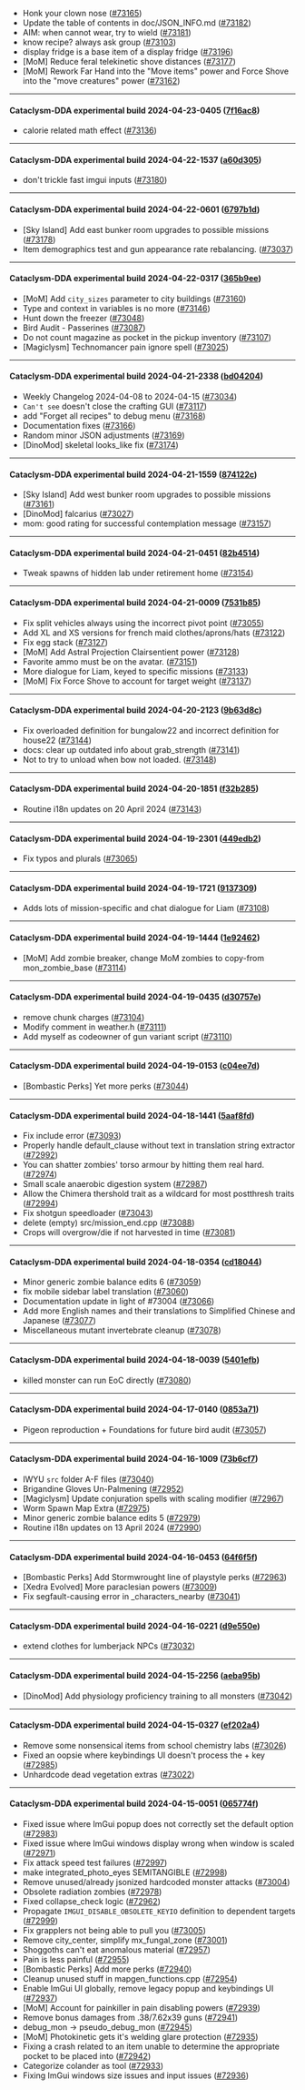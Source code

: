 * Honk your clown nose ([#73165](https://github.com/CleverRaven/Cataclysm-DDA/pull/73165))
* Update the table of contents in doc/JSON_INFO.md ([#73182](https://github.com/CleverRaven/Cataclysm-DDA/pull/73182))
* AIM: when cannot wear, try to wield ([#73181](https://github.com/CleverRaven/Cataclysm-DDA/pull/73181))
* know recipe? always ask group ([#73103](https://github.com/CleverRaven/Cataclysm-DDA/pull/73103))
* display fridge is a base item of a display fridge ([#73196](https://github.com/CleverRaven/Cataclysm-DDA/pull/73196))
* [MoM] Reduce feral telekinetic shove distances ([#73177](https://github.com/CleverRaven/Cataclysm-DDA/pull/73177))
* [MoM] Rework Far Hand into the "Move items" power and Force Shove into the "move creatures" power ([#73162](https://github.com/CleverRaven/Cataclysm-DDA/pull/73162))

---

#### Cataclysm-DDA experimental build 2024-04-23-0405 ([7f16ac8](https://github.com/CleverRaven/Cataclysm-DDA/releases/tag/cdda-experimental-2024-04-23-0405))

* calorie related math effect ([#73136](https://github.com/CleverRaven/Cataclysm-DDA/pull/73136))

---

#### Cataclysm-DDA experimental build 2024-04-22-1537 ([a60d305](https://github.com/CleverRaven/Cataclysm-DDA/releases/tag/cdda-experimental-2024-04-22-1537))

* don't trickle fast imgui inputs ([#73180](https://github.com/CleverRaven/Cataclysm-DDA/pull/73180))

---

#### Cataclysm-DDA experimental build 2024-04-22-0601 ([6797b1d](https://github.com/CleverRaven/Cataclysm-DDA/releases/tag/cdda-experimental-2024-04-22-0601))

* [Sky Island] Add east bunker room upgrades to possible missions  ([#73178](https://github.com/CleverRaven/Cataclysm-DDA/pull/73178))
* Item demographics test and gun appearance rate rebalancing. ([#73037](https://github.com/CleverRaven/Cataclysm-DDA/pull/73037))

---

#### Cataclysm-DDA experimental build 2024-04-22-0317 ([365b9ee](https://github.com/CleverRaven/Cataclysm-DDA/releases/tag/cdda-experimental-2024-04-22-0317))

* [MoM] Add `city_sizes` parameter to city buildings ([#73160](https://github.com/CleverRaven/Cataclysm-DDA/pull/73160))
* Type and context in variables is no more ([#73146](https://github.com/CleverRaven/Cataclysm-DDA/pull/73146))
* Hunt down the freezer ([#73048](https://github.com/CleverRaven/Cataclysm-DDA/pull/73048))
* Bird Audit - Passerines ([#73087](https://github.com/CleverRaven/Cataclysm-DDA/pull/73087))
* Do not count magazine as pocket in the pickup inventory ([#73107](https://github.com/CleverRaven/Cataclysm-DDA/pull/73107))
* [Magiclysm] Technomancer pain ignore spell ([#73025](https://github.com/CleverRaven/Cataclysm-DDA/pull/73025))

---

#### Cataclysm-DDA experimental build 2024-04-21-2338 ([bd04204](https://github.com/CleverRaven/Cataclysm-DDA/releases/tag/cdda-experimental-2024-04-21-2338))

* Weekly Changelog 2024-04-08 to 2024-04-15 ([#73034](https://github.com/CleverRaven/Cataclysm-DDA/pull/73034))
* `Can't see` doesn't close the crafting GUI ([#73117](https://github.com/CleverRaven/Cataclysm-DDA/pull/73117))
* add "Forget all recipes" to debug menu ([#73168](https://github.com/CleverRaven/Cataclysm-DDA/pull/73168))
* Documentation fixes ([#73166](https://github.com/CleverRaven/Cataclysm-DDA/pull/73166))
* Random minor JSON adjustments ([#73169](https://github.com/CleverRaven/Cataclysm-DDA/pull/73169))
* [DinoMod] skeletal looks_like fix ([#73174](https://github.com/CleverRaven/Cataclysm-DDA/pull/73174))

---

#### Cataclysm-DDA experimental build 2024-04-21-1559 ([874122c](https://github.com/CleverRaven/Cataclysm-DDA/releases/tag/cdda-experimental-2024-04-21-1559))

* [Sky Island] Add west bunker room upgrades to possible missions ([#73161](https://github.com/CleverRaven/Cataclysm-DDA/pull/73161))
* [DinoMod] falcarius ([#73027](https://github.com/CleverRaven/Cataclysm-DDA/pull/73027))
* mom: good rating for successful contemplation message ([#73157](https://github.com/CleverRaven/Cataclysm-DDA/pull/73157))

---

#### Cataclysm-DDA experimental build 2024-04-21-0451 ([82b4514](https://github.com/CleverRaven/Cataclysm-DDA/releases/tag/cdda-experimental-2024-04-21-0451))

* Tweak spawns of hidden lab under retirement home ([#73154](https://github.com/CleverRaven/Cataclysm-DDA/pull/73154))

---

#### Cataclysm-DDA experimental build 2024-04-21-0009 ([7531b85](https://github.com/CleverRaven/Cataclysm-DDA/releases/tag/cdda-experimental-2024-04-21-0009))

* Fix split vehicles always using the incorrect pivot point ([#73055](https://github.com/CleverRaven/Cataclysm-DDA/pull/73055))
* Add XL and XS versions for french maid clothes/aprons/hats ([#73122](https://github.com/CleverRaven/Cataclysm-DDA/pull/73122))
* Fix egg stack ([#73127](https://github.com/CleverRaven/Cataclysm-DDA/pull/73127))
* [MoM] Add Astral Projection Clairsentient power ([#73128](https://github.com/CleverRaven/Cataclysm-DDA/pull/73128))
* Favorite ammo must be on the avatar. ([#73151](https://github.com/CleverRaven/Cataclysm-DDA/pull/73151))
* More dialogue for Liam, keyed to specific missions ([#73133](https://github.com/CleverRaven/Cataclysm-DDA/pull/73133))
* [MoM] Fix Force Shove to account for target weight ([#73137](https://github.com/CleverRaven/Cataclysm-DDA/pull/73137))

---

#### Cataclysm-DDA experimental build 2024-04-20-2123 ([9b63d8c](https://github.com/CleverRaven/Cataclysm-DDA/releases/tag/cdda-experimental-2024-04-20-2123))

* Fix overloaded definition for bungalow22 and incorrect definition for house22 ([#73144](https://github.com/CleverRaven/Cataclysm-DDA/pull/73144))
* docs: clear up outdated info about grab_strength ([#73141](https://github.com/CleverRaven/Cataclysm-DDA/pull/73141))
* Not to try to unload when bow not loaded. ([#73148](https://github.com/CleverRaven/Cataclysm-DDA/pull/73148))

---

#### Cataclysm-DDA experimental build 2024-04-20-1851 ([f32b285](https://github.com/CleverRaven/Cataclysm-DDA/releases/tag/cdda-experimental-2024-04-20-1851))

* Routine i18n updates on 20 April 2024 ([#73143](https://github.com/CleverRaven/Cataclysm-DDA/pull/73143))

---

#### Cataclysm-DDA experimental build 2024-04-19-2301 ([449edb2](https://github.com/CleverRaven/Cataclysm-DDA/releases/tag/cdda-experimental-2024-04-19-2301))

* Fix typos and plurals ([#73065](https://github.com/CleverRaven/Cataclysm-DDA/pull/73065))

---

#### Cataclysm-DDA experimental build 2024-04-19-1721 ([9137309](https://github.com/CleverRaven/Cataclysm-DDA/releases/tag/cdda-experimental-2024-04-19-1721))

* Adds lots of mission-specific and chat dialogue for Liam ([#73108](https://github.com/CleverRaven/Cataclysm-DDA/pull/73108))

---

#### Cataclysm-DDA experimental build 2024-04-19-1444 ([1e92462](https://github.com/CleverRaven/Cataclysm-DDA/releases/tag/cdda-experimental-2024-04-19-1444))

* [MoM] Add zombie breaker, change MoM zombies to copy-from mon_zombie_base ([#73114](https://github.com/CleverRaven/Cataclysm-DDA/pull/73114))

---

#### Cataclysm-DDA experimental build 2024-04-19-0435 ([d30757e](https://github.com/CleverRaven/Cataclysm-DDA/releases/tag/cdda-experimental-2024-04-19-0435))

* remove chunk charges ([#73104](https://github.com/CleverRaven/Cataclysm-DDA/pull/73104))
* Modify comment in weather.h ([#73111](https://github.com/CleverRaven/Cataclysm-DDA/pull/73111))
* Add myself as codeowner of gun variant script ([#73110](https://github.com/CleverRaven/Cataclysm-DDA/pull/73110))

---

#### Cataclysm-DDA experimental build 2024-04-19-0153 ([c04ee7d](https://github.com/CleverRaven/Cataclysm-DDA/releases/tag/cdda-experimental-2024-04-19-0153))

* [Bombastic Perks] Yet more perks ([#73044](https://github.com/CleverRaven/Cataclysm-DDA/pull/73044))

---

#### Cataclysm-DDA experimental build 2024-04-18-1441 ([5aaf8fd](https://github.com/CleverRaven/Cataclysm-DDA/releases/tag/cdda-experimental-2024-04-18-1441))

* Fix include error ([#73093](https://github.com/CleverRaven/Cataclysm-DDA/pull/73093))
* Properly handle default_clause without text in translation string extractor ([#72992](https://github.com/CleverRaven/Cataclysm-DDA/pull/72992))
* You can shatter zombies' torso armour by hitting them real hard. ([#72974](https://github.com/CleverRaven/Cataclysm-DDA/pull/72974))
* Small scale anaerobic digestion system ([#72987](https://github.com/CleverRaven/Cataclysm-DDA/pull/72987))
* Allow the Chimera thershold trait as a wildcard for most postthresh traits ([#72994](https://github.com/CleverRaven/Cataclysm-DDA/pull/72994))
* Fix shotgun speedloader ([#73043](https://github.com/CleverRaven/Cataclysm-DDA/pull/73043))
* delete (empty) src/mission_end.cpp ([#73088](https://github.com/CleverRaven/Cataclysm-DDA/pull/73088))
* Crops will overgrow/die if not harvested in time ([#73081](https://github.com/CleverRaven/Cataclysm-DDA/pull/73081))

---

#### Cataclysm-DDA experimental build 2024-04-18-0354 ([cd18044](https://github.com/CleverRaven/Cataclysm-DDA/releases/tag/cdda-experimental-2024-04-18-0354))

* Minor generic zombie balance edits 6 ([#73059](https://github.com/CleverRaven/Cataclysm-DDA/pull/73059))
* fix mobile sidebar label translation ([#73060](https://github.com/CleverRaven/Cataclysm-DDA/pull/73060))
* Documentation update in light of #73004 ([#73066](https://github.com/CleverRaven/Cataclysm-DDA/pull/73066))
* Add more English names and their translations to Simplified Chinese and Japanese ([#73077](https://github.com/CleverRaven/Cataclysm-DDA/pull/73077))
* Miscellaneous mutant invertebrate cleanup ([#73078](https://github.com/CleverRaven/Cataclysm-DDA/pull/73078))

---

#### Cataclysm-DDA experimental build 2024-04-18-0039 ([5401efb](https://github.com/CleverRaven/Cataclysm-DDA/releases/tag/cdda-experimental-2024-04-18-0039))

* killed monster can run EoC directly ([#73080](https://github.com/CleverRaven/Cataclysm-DDA/pull/73080))

---

#### Cataclysm-DDA experimental build 2024-04-17-0140 ([0853a71](https://github.com/CleverRaven/Cataclysm-DDA/releases/tag/cdda-experimental-2024-04-17-0140))

* Pigeon reproduction + Foundations for future bird audit ([#73057](https://github.com/CleverRaven/Cataclysm-DDA/pull/73057))

---

#### Cataclysm-DDA experimental build 2024-04-16-1009 ([73b6cf7](https://github.com/CleverRaven/Cataclysm-DDA/releases/tag/cdda-experimental-2024-04-16-1009))

* IWYU `src` folder A-F files ([#73040](https://github.com/CleverRaven/Cataclysm-DDA/pull/73040))
* Brigandine Gloves Un-Palmening ([#72952](https://github.com/CleverRaven/Cataclysm-DDA/pull/72952))
* [Magiclysm] Update conjuration spells with scaling modifier ([#72967](https://github.com/CleverRaven/Cataclysm-DDA/pull/72967))
* Worm Spawn Map Extra ([#72975](https://github.com/CleverRaven/Cataclysm-DDA/pull/72975))
* Minor generic zombie balance edits 5 ([#72979](https://github.com/CleverRaven/Cataclysm-DDA/pull/72979))
* Routine i18n updates on 13 April 2024 ([#72990](https://github.com/CleverRaven/Cataclysm-DDA/pull/72990))

---

#### Cataclysm-DDA experimental build 2024-04-16-0453 ([64f6f5f](https://github.com/CleverRaven/Cataclysm-DDA/releases/tag/cdda-experimental-2024-04-16-0453))

* [Bombastic Perks] Add Stormwrought line of playstyle perks ([#72963](https://github.com/CleverRaven/Cataclysm-DDA/pull/72963))
* [Xedra Evolved] More paraclesian powers ([#73009](https://github.com/CleverRaven/Cataclysm-DDA/pull/73009))
* Fix segfault-causing error in _characters_nearby ([#73041](https://github.com/CleverRaven/Cataclysm-DDA/pull/73041))

---

#### Cataclysm-DDA experimental build 2024-04-16-0221 ([d9e550e](https://github.com/CleverRaven/Cataclysm-DDA/releases/tag/cdda-experimental-2024-04-16-0221))

* extend clothes for lumberjack NPCs ([#73032](https://github.com/CleverRaven/Cataclysm-DDA/pull/73032))

---

#### Cataclysm-DDA experimental build 2024-04-15-2256 ([aeba95b](https://github.com/CleverRaven/Cataclysm-DDA/releases/tag/cdda-experimental-2024-04-15-2256))

* [DinoMod] Add physiology proficiency training to all monsters ([#73042](https://github.com/CleverRaven/Cataclysm-DDA/pull/73042))

---

#### Cataclysm-DDA experimental build 2024-04-15-0327 ([ef202a4](https://github.com/CleverRaven/Cataclysm-DDA/releases/tag/cdda-experimental-2024-04-15-0327))

* Remove some nonsensical items from school chemistry labs ([#73026](https://github.com/CleverRaven/Cataclysm-DDA/pull/73026))
* Fixed an oopsie where keybindings UI doesn't process the + key ([#72985](https://github.com/CleverRaven/Cataclysm-DDA/pull/72985))
* Unhardcode dead vegetation extras ([#73022](https://github.com/CleverRaven/Cataclysm-DDA/pull/73022))

---

#### Cataclysm-DDA experimental build 2024-04-15-0051 ([065774f](https://github.com/CleverRaven/Cataclysm-DDA/releases/tag/cdda-experimental-2024-04-15-0051))

* Fixed issue where ImGui popup does not correctly set the default option ([#72983](https://github.com/CleverRaven/Cataclysm-DDA/pull/72983))
* Fixed issue where ImGui windows display wrong when window is scaled ([#72971](https://github.com/CleverRaven/Cataclysm-DDA/pull/72971))
* Fix attack speed test failures ([#72997](https://github.com/CleverRaven/Cataclysm-DDA/pull/72997))
* make integrated_photo_eyes SEMITANGIBLE ([#72998](https://github.com/CleverRaven/Cataclysm-DDA/pull/72998))
* Remove unused/already jsonized hardcoded monster attacks ([#73004](https://github.com/CleverRaven/Cataclysm-DDA/pull/73004))
* Obsolete radiation zombies ([#72978](https://github.com/CleverRaven/Cataclysm-DDA/pull/72978))
* Fixed collapse_check logic ([#72962](https://github.com/CleverRaven/Cataclysm-DDA/pull/72962))
* Propagate `IMGUI_DISABLE_OBSOLETE_KEYIO` definition to dependent targets ([#72999](https://github.com/CleverRaven/Cataclysm-DDA/pull/72999))
* Fix grapplers not being able to pull you ([#73005](https://github.com/CleverRaven/Cataclysm-DDA/pull/73005))
* Remove city_center, simplify mx_fungal_zone ([#73001](https://github.com/CleverRaven/Cataclysm-DDA/pull/73001))
* Shoggoths can't eat anomalous material ([#72957](https://github.com/CleverRaven/Cataclysm-DDA/pull/72957))
* Pain is less painful ([#72955](https://github.com/CleverRaven/Cataclysm-DDA/pull/72955))
* [Bombastic Perks] Add more perks ([#72940](https://github.com/CleverRaven/Cataclysm-DDA/pull/72940))
* Cleanup unused stuff in mapgen_functions.cpp ([#72954](https://github.com/CleverRaven/Cataclysm-DDA/pull/72954))
* Enable ImGui UI globally, remove legacy popup and keybindings UI ([#72937](https://github.com/CleverRaven/Cataclysm-DDA/pull/72937))
* [MoM] Account for painkiller in pain disabling powers ([#72939](https://github.com/CleverRaven/Cataclysm-DDA/pull/72939))
* Remove bonus damages from .38/7.62x39 guns ([#72941](https://github.com/CleverRaven/Cataclysm-DDA/pull/72941))
* debug_mon -> pseudo_debug_mon ([#72945](https://github.com/CleverRaven/Cataclysm-DDA/pull/72945))
* [MoM] Photokinetic gets it's welding glare protection ([#72935](https://github.com/CleverRaven/Cataclysm-DDA/pull/72935))
* Fixing a crash related to an item unable to determine the appropriate pocket to be placed into  ([#72942](https://github.com/CleverRaven/Cataclysm-DDA/pull/72942))
* Categorize colander as tool ([#72933](https://github.com/CleverRaven/Cataclysm-DDA/pull/72933))
* Fixing ImGui windows size issues and input issues ([#72936](https://github.com/CleverRaven/Cataclysm-DDA/pull/72936))
